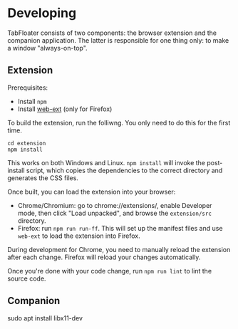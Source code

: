 # Developing

TabFloater consists of two components: the browser extension and the companion application. The latter is responsible for one thing only: to make a window "always-on-top".

## Extension

Prerequisites:
 * Install `npm`
 * Install [web-ext](https://github.com/mozilla/web-ext) (only for Firefox)

To build the extension, run the folliwng. You only need to do this for the first time.

```Shell
cd extension
npm install
```

This works on both Windows and Linux. `npm install` will invoke the post-install script, which copies the dependencies to the correct directory and generates the CSS files.

Once built, you can load the extension into your browser:
 * Chrome/Chromium: go to chrome://extensions/, enable Developer mode, then click "Load unpacked", and browse the `extension/src` directory.
 * Firefox: run `npm run run-ff`. This will set up the manifest files and use `web-ext` to load the extension into Firefox.

During development for Chrome, you need to manually reload the extension after each change. Firefox will reload your changes automatically.

Once you're done with your code change, run `npm run lint` to lint the source code.

## Companion

sudo apt install libx11-dev
